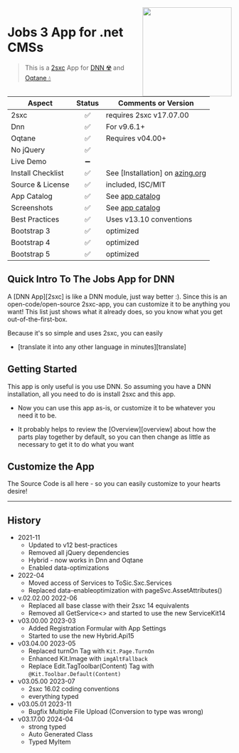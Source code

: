 <image src="app-icon.png" align="right" width="200px">

# Jobs 3 App for .net CMSs

> This is a [2sxc](https://2sxc.org) App for [DNN ☢️](https://www.dnnsoftware.com/) and [Oqtane 💧](https://www.oqtane.org/)

| Aspect              | Status | Comments or Version
| ------------------- | :----: | -------------------
| 2sxc                | ✅    | requires 2sxc v17.07.00
| Dnn                 | ✅    | For v9.6.1+
| Oqtane              | ✅    | Requires v04.00+
| No jQuery           | ✅    | 
| Live Demo           | ➖    |
| Install Checklist   | ✅    | See [Installation] on [azing.org](https://azing.org/2sxc)
| Source & License    | ✅    | included, ISC/MIT
| App Catalog         | ✅    | See [app catalog](https://2sxc.org/en/apps/app/jobs-app-v2-hybrid-for-dnn-and-oqtane)
| Screenshots         | ✅    | See [app catalog](https://2sxc.org/en/apps/app/jobs-app-v2-hybrid-for-dnn-and-oqtane)
| Best Practices      | ✅    | Uses v13.10 conventions
| Bootstrap 3         | ✅    | optimized
| Bootstrap 4         | ✅    | optimized
| Bootstrap 5         | ✅    | optimized

## Quick Intro To The Jobs App for DNN
A [DNN App][2sxc] is like a DNN module, just way better :). Since this is an open-code/open-source 2sxc-app, you can customize it to be anything you want! This list just shows what it already does, so you know what you get out-of-the-first-box.

Because it's so simple and uses 2sxc, you can easily
* [translate it into any other language in minutes][translate]

## Getting Started

This app is only useful is you use DNN. So assuming you have a DNN installation, all you need to do is install 2sxc and this app. 

* Now you can use this app as-is, or customize it to be whatever you need it to be. 

* It probably helps to review the [Overview][overview] about how the parts play together by default, so you can then change as little as necessary to get it to do what you want

## Customize the App

The Source Code is all here - so you can easily customize to your hearts desire!

---

## History

* 2021-11
  * Updated to v12 best-practices
  * Removed all jQuery dependencies
  * Hybrid - now works in Dnn and Oqtane
  * Enabled data-optimizations
* 2022-04
  * Moved access of Services to ToSic.Sxc.Services
  * Replaced data-enableoptimization with pageSvc.AssetAttributes()
* v.02.02.00 2022-06
  * Replaced all base classe with their 2sxc 14 equivalents
  * Removed all GetService<> and started to use the new ServiceKit14
* v03.00.00 2023-03
  * Added Registration Formular with App Settings
  * Started to use the new Hybrid.Api15
* v03.04.00 2023-05
  * Replaced turnOn Tag with `Kit.Page.TurnOn`
  * Enhanced Kit.Image with `imgAltFallback`
  * Replace Edit.TagToolbar(Content) Tag with `@Kit.Toolbar.Default(Content)`
* v03.05.00 2023-07
  * 2sxc 16.02 coding conventions
  * everything typed
* v03.05.01 2023-11
  * Bugfix Multiple File Upload (Conversion to type was wrong)
* v03.17.00 2024-04
  * strong typed
  * Auto Generated Class
  * Typed MyItem
